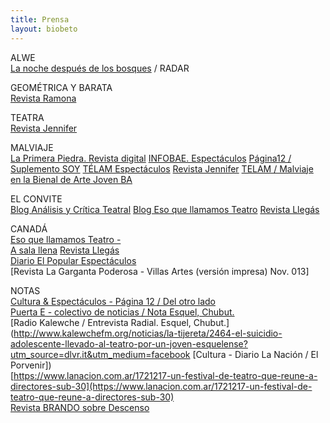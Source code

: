 ```yaml
---
title: Prensa
layout: biobeto
---
```


ALWE<br>
[La noche después de los bosques](https://www.pagina12.com.ar/100475-la-noche-despues-de-los-bosques) / RADAR

GEOMÉTRICA Y BARATA<br>
[Revista Ramona](http://www.ramona.org.ar/node/64087)

TEATRA<br>
[Revista Jennifer](https://www.jennifer.net.ar/single-post/2017/08/08/A-1200-kilómetros)

MALVIAJE<br>
[La Primera Piedra. Revista digital](https://www.laprimerapiedra.com.ar/2015/09/entrevista-al-elenco-de-malviaje/) 
[INFOBAE. Espectáculos](https://www.infobae.com/2015/10/19/1763490-se-reestrena-la-obra-teatro-malviaje/)
[Página12 / Suplemento SOY](https://www.pagina12.com.ar/diario/suplementos/soy/1-4514-2016-03-30.html) 
[TÉLAM Espectáculos](http://www.telam.com.ar/notas/201606/149853-teatro-malviaje.html)
[Revista Jennifer](https://www.jennifer.net.ar/single-post/2017/03/02/Productos-insolados)
[TELAM / Malviaje en la Bienal de Arte Joven BA](http://www.telam.com.ar/notas/201709/207568-se-repone-en-la-bienal-de-arte-joven-malviaje.html)

EL CONVITE<br>
[Blog Análisis y Crítica Teatral](http://analisisycriticateatral.blogspot.com/2013/08/el-convite-de-albertoantonio-romero-por.html)
[Blog Eso que llamamos Teatro](http://esoquellamamosteatro.blogspot.com/2013/05/una-obra-de-epoca-con-seis-mujeres-en.html)
[Revista Llegás](https://issuu.com/revista_llegas/docs/revista_llegas._edicion_182.)

CANADÁ<br>
[Eso que llamamos Teatro - ](http://esoquellamamosteatro.blogspot.com/2013/06/canada-cuando-el-teatro-independiente.html)<br>
[A sala llena](http://www.asalallenaonline.com.ar)
[Revista Llegás](https://www.facebook.com/168627203198958/photos/a.310360339025643.73383.168627203198958/553302858064722/?type=1&theater)<br> 
[Diario El Popular Espectáculos](http://www.diariopopular.com.ar/c173132)<br>
[Revista La Garganta Poderosa - Villas Artes (versión impresa) Nov. 013]

NOTAS<br>
[Cultura & Espectáculos - Página 12 / Del otro lado](https://www.pagina12.com.ar/diario/suplementos/espectaculos/index-2014-08-05.html) <br>
[Puerta E - colectivo de noticias / Nota Esquel, Chubut.](http://puertae.com.ar/2014/08/un-joven-esquelense-realizo-una-obra-sobre-el-suicidio-adolescente/) <br>
[Radio Kalewche / Entrevista Radial. Esquel, Chubut.](http://www.kalewchefm.org/noticias/la-tijereta/2464-el-suicidio-adolescente-llevado-al-teatro-por-un-joven-esquelense?utm_source=dlvr.it&utm_medium=facebook
[Cultura - Diario La Nación / El Porvenir])<br>
[https://www.lanacion.com.ar/1721217-un-festival-de-teatro-que-reune-a-directores-sub-30](https://www.lanacion.com.ar/1721217-un-festival-de-teatro-que-reune-a-directores-sub-30)<br>
[Revista BRANDO sobre Descenso](https://www.lanacion.com.ar/lifestyle/recomendado-de-teatro-descenso-nid1955962)